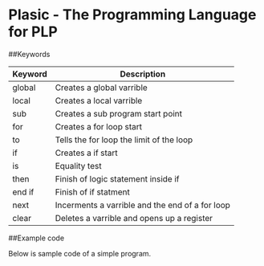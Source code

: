 # Plasic - The Programming Language for PLP

##Keywords

|Keyword|Description|
|-------|-----------------------------------|
|global|Creates a global varrible|
|local|Creates a local varrible|
|sub|Creates a sub program start point|
|for|Creates a for loop start|
|to|Tells the for loop the limit of the loop|
|if|Creates a if start|
|is|Equality test|
|then|Finish of logic statement inside if|
|end if|Finish of if statment|
|next|Incerments a varrible and the end of a for loop|
|clear|Deletes a varrible and opens up a register|

##Example code

Below is sample code of a simple program.

